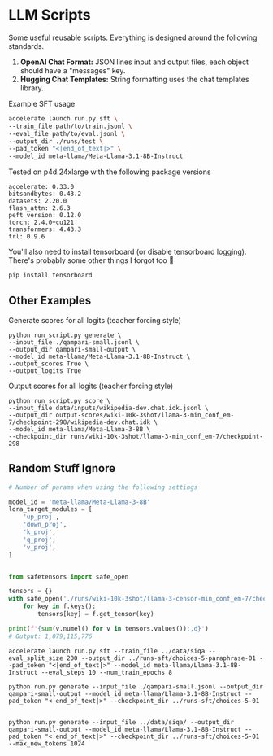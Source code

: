 # LLM Scripts

Some useful reusable scripts.
Everything is designed around the following standards.

1. **OpenAI Chat Format:** JSON lines input and output files, each object should have a "messages" key.
2. **Hugging Chat Templates:** String formatting uses the chat templates library.


Example SFT usage

```sh
accelerate launch run.py sft \
--train_file path/to/train.jsonl \
--eval_file path/to/eval.jsonl \
--output_dir ./runs/test \
--pad_token "<|end_of_text|>" \
--model_id meta-llama/Meta-Llama-3.1-8B-Instruct
```

Tested on p4d.24xlarge with the following package versions

```
accelerate: 0.33.0
bitsandbytes: 0.43.2
datasets: 2.20.0
flash_attn: 2.6.3
peft version: 0.12.0
torch: 2.4.0+cu121
transformers: 4.43.3
trl: 0.9.6
```

You'll also need to install tensorboard (or disable tensorboard logging).
There's probably some other things I forgot too 🐝

```sh
pip install tensorboard
```

## Other Examples

Generate scores for all logits (teacher forcing style)

```shell
python run_script.py generate \
--input_file ./qampari-small.jsonl \
--output_dir qampari-small-output \
--model_id meta-llama/Meta-Llama-3.1-8B-Instruct \
--output_scores True \
--output_logits True
```

Output scores for all logits (teacher forcing style)

```shell
python run_script.py score \
--input_file data/inputs/wikipedia-dev.chat.idk.jsonl \
--output_dir output-scores/wiki-10k-3shot/llama-3-min_conf_em-7/checkpoint-298/wikipedia-dev.chat.idk \
--model_id meta-llama/Meta-Llama-3-8B \
--checkpoint_dir runs/wiki-10k-3shot/llama-3-min_conf_em-7/checkpoint-298
```



## Random Stuff Ignore

```python
# Number of params when using the following settings

model_id = 'meta-llama/Meta-Llama-3-8B'
lora_target_modules = [
    'up_proj',
    'down_proj',
    'k_proj',
    'q_proj',
    'v_proj',
]


from safetensors import safe_open

tensors = {}
with safe_open('./runs/wiki-10k-3shot/llama-3-censor-min_conf_em-7/checkpoint-196/adapter_model.safetensors', framework='pt', device='cpu') as f:
    for key in f.keys():
        tensors[key] = f.get_tensor(key)

print(f'{sum(v.numel() for v in tensors.values()):,d}')
# Output: 1,079,115,776
```

```
accelerate launch run.py sft --train_file ../data/siqa --eval_split_size 200 --output_dir ../runs-sft/choices-5-paraphrase-01 --pad_token "<|end_of_text|>" --model_id meta-llama/Llama-3.1-8B-Instruct --eval_steps 10 --num_train_epochs 8
```

```
python run.py generate --input_file ./qampari-small.jsonl --output_dir qampari-small-output --model_id meta-llama/Llama-3.1-8B-Instruct --pad_token "<|end_of_text|>" --checkpoint_dir ../runs-sft/choices-5-01


python run.py generate --input_file ../data/siqa/ --output_dir qampari-small-output --model_id meta-llama/Llama-3.1-8B-Instruct --pad_token "<|end_of_text|>" --checkpoint_dir ../runs-sft/choices-5-01  --max_new_tokens 1024
```